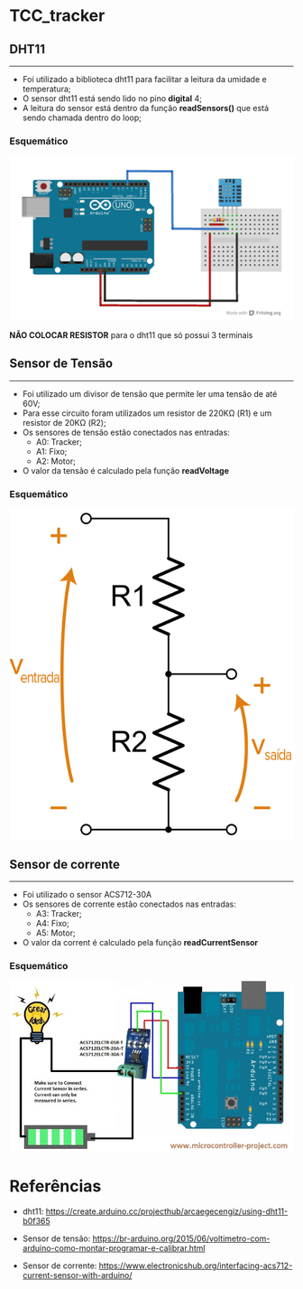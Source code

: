 # TCC_tracker

## DHT11
---
- Foi utilizado a biblioteca dht11 para facilitar a leitura da umidade e temperatura;
- O sensor dht11 está sendo lido no pino **digital** 4;
- A leitura do sensor está dentro da função **readSensors()** que está sendo chamada dentro do loop;
### Esquemático
![Esquemático DHT11](./images/esquematico_dht11.png )

**NÃO COLOCAR RESISTOR** para o dht11 que só possui 3 terminais

## Sensor de Tensão
---
- Foi utilizado um divisor de tensão que permite ler uma tensão de até 60V;
- Para esse circuito foram utilizados um resistor de 220KΩ (R1) e um resistor de 20KΩ (R2);
- Os sensores de tensão estão conectados nas entradas:
    - A0: Tracker;
    - A1: Fixo;
    - A2: Motor;
- O valor da tensão é calculado pela função **readVoltage**
### Esquemático

![Esquemático divisor de tensão](./images/divisor_tensao.png )

## Sensor de corrente
---
- Foi utilizado o sensor ACS712-30A
- Os sensores de corrente estão conectados nas entradas:
    - A3: Tracker;
    - A4: Fixo;
    - A5: Motor;
- O valor da corrent é calculado pela função **readCurrentSensor**

### Esquemático
![Esquemático sensor de corrente](./images/sensor_corrente.png )

# Referências

- dht11: https://create.arduino.cc/projecthub/arcaegecengiz/using-dht11-b0f365

- Sensor de tensão: https://br-arduino.org/2015/06/voltimetro-com-arduino-como-montar-programar-e-calibrar.html

- Sensor de corrente: https://www.electronicshub.org/interfacing-acs712-current-sensor-with-arduino/